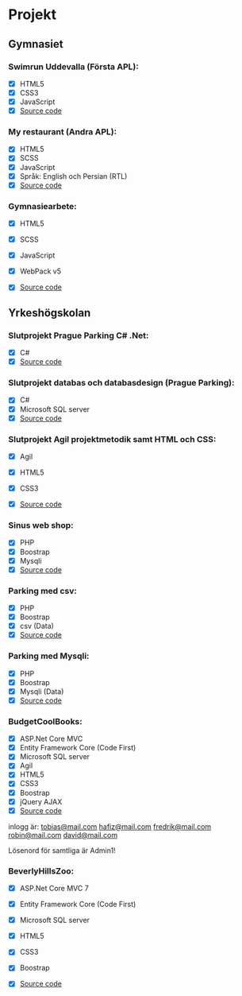# Projekt

## Gymnasiet

### Swimrun Uddevalla (Första APL):
- [x] HTML5
- [x] CSS3
- [x] JavaScript
- [x] [Source code](https://github.com/HafizullahRahimi/project1 "Github")

### My restaurant (Andra APL):
- [x] HTML5
- [x] SCSS
- [x] JavaScript
- [x] Språk: English och Persian (RTL)
- [x] [Source code](https://github.com/HafizullahRahimi/project2 "Github")

### Gymnasiearbete:
- [x] HTML5
- [x] SCSS
- [x] JavaScript
- [x] WebPack v5
- [x] [Source code](https://github.com/HafizullahRahimi/gymnasiearbete-project "Github")


## Yrkeshögskolan 


### Slutprojekt Prague Parking C# .Net:
- [x] C#
- [x] [Source code](https://github.com/HafizullahRahimi/Slutuppgift-Prague-Parking-C-.NET "Github")

### Slutprojekt databas och databasdesign (Prague Parking):
- [x] C#
- [x] Microsoft SQL server
- [x] [Source code](https://github.com/HafizullahRahimi/slutuppgift-databas-och-databasdesign "Github")

### Slutprojekt Agil projektmetodik samt HTML och CSS:
- [x] Agil
- [x] HTML5
- [x] CSS3
- [x] [Source code](https://github.com/HafizullahRahimi/slutprojekt-Agil-projektmetodik-samt-HTML-och-CSS "Github")


### Sinus web shop:
- [x] PHP
- [x] Boostrap
- [x] Mysqli
- [x] [Source code](https://github.com/HafizullahRahimi/slutuppgift-php-hafiz "Github")

### Parking med csv:
- [x] PHP
- [x] Boostrap
- [x] csv (Data)
- [x] [Source code](https://github.com/HafizullahRahimi/php-parking-csv "Github")

### Parking med Mysqli:
- [x] PHP
- [x] Boostrap
- [x] Mysqli (Data)
- [x] [Source code](https://github.com/HafizullahRahimi/php-parking-mysqli "Github")

### BudgetCoolBooks:
-   [x] ASP.Net Core MVC
-   [x] Entity Framework Core (Code First)
-   [x] Microsoft SQL server
-   [x] Agil
-   [x] HTML5
-   [x] CSS3
-   [x] Boostrap
-   [x] jQuery AJAX
-   [x] [Source code](https://github.com/Efjai/BudgetCoolBooks "Github")

inlogg är:
tobias@mail.com
hafiz@mail.com
fredrik@mail.com
robin@mail.com
david@mail.com

Lösenord för samtliga är Admin1!

### BeverlyHillsZoo:
-   [x] ASP.Net Core MVC 7
-   [x] Entity Framework Core (Code First)
-   [x] Microsoft SQL server
-   [x] HTML5
-   [x] CSS3
-   [x] Boostrap
-   [x] [Source code](https://github.com/HafizullahRahimi/BeverlyHillsZoo "Github")


